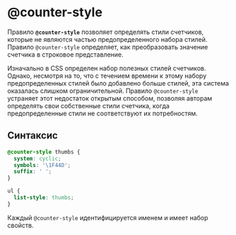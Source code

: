 # @counter-style

Правило **`@counter-style`** позволяет определять стили счетчиков, которые не являются частью предопределенного набора стилей. Правило `@counter-style` определяет, как преобразовать значение счетчика в строковое представление.

Изначально в CSS определен набор полезных стилей счетчиков. Однако, несмотря на то, что с течением времени к этому набору предопределенных стилей было добавлено больше стилей, эта система оказалась слишком ограничительной. Правило `@counter-style` устраняет этот недостаток открытым способом, позволяя авторам определять свои собственные стили счетчика, когда предопределенные стили не соответствуют их потребностям.

## Синтаксис

```css
@counter-style thumbs {
  system: cyclic;
  symbols: '\1F44D';
  suffix: ' ';
}

ul {
  list-style: thumbs;
}
```

Каждый `@counter-style` идентифицируется именем и имеет набор свойств.
